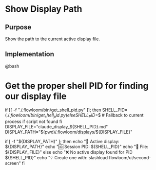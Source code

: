 # Show Display Path

## Purpose
Show the path to the current active display file.

## Implementation

@bash
# Get the proper shell PID for finding our display file
if [[ -f "./.flowloom/bin/get_shell_pid.py" ]]; then
    SHELL_PID=$(./.flowloom/bin/get_shell_pid.py)
else
    SHELL_PID=$$  # Fallback to current process if script not found
fi
DISPLAY_FILE="claude_display_${SHELL_PID}.md"
DISPLAY_PATH="$(pwd)/.flowloom/displays/${DISPLAY_FILE}"

if [ -f "${DISPLAY_PATH}" ]; then
    echo "📍 Active display: ${DISPLAY_PATH}"
    echo "🆔 Session PID: ${SHELL_PID}"
    echo "📄 File: ${DISPLAY_FILE}"
else
    echo "❌ No active display found for PID ${SHELL_PID}"
    echo "💡 Create one with: slashload flowloom/ui/second-screen"
fi